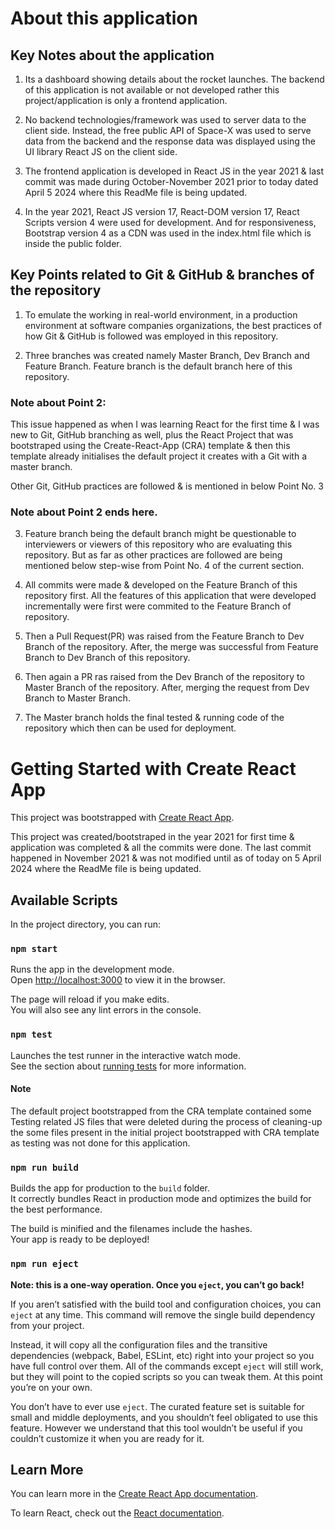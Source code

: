 # About this application

## Key Notes about the application

1. Its a dashboard showing details about the rocket launches. The backend of this application is not available or not developed rather this project/application is only a frontend application.

2. No backend technologies/framework was used to server data to the client side. Instead, the free public API of Space-X was used to serve data from the backend and the response data was displayed using the UI library React JS on the client side.

3. The frontend application is developed in React JS in the year 2021 & last commit was made during October-November 2021 prior to today dated April 5 2024 where this ReadMe file is being updated.

4. In the year 2021, React JS version 17, React-DOM version 17, React Scripts version 4 were used for development. And for responsiveness, Bootstrap version 4 as a CDN was used in the index.html file which is inside the public folder.

## Key Points related to Git & GitHub & branches of the repository

1. To emulate the working in real-world environment, in a production environment at software companies organizations, the best practices of how Git & GitHub is followed was employed in this repository.

2. Three branches was created namely Master Branch, Dev Branch and Feature Branch. Feature branch is the default branch here of this repository.

### Note about Point 2:

This issue happened as when I was learning React for the first time & I was new to Git, GitHub branching as well, plus the React Project that was bootstraped using the Create-React-App (CRA) template & then this template already initialises the default project it creates with a Git with a master branch.

Other Git, GitHub practices are followed & is mentioned in below Point No. 3

### Note about Point 2 ends here.

3. Feature branch being the default branch might be questionable to interviewers or viewers of this repository who are evaluating this repository. But as far as other practices are followed are being mentioned below step-wise from Point No. 4 of the current section.

4. All commits were made & developed on the Feature Branch of this repository first. All the features of this application that were developed incrementally were first were commited to the Feature Branch of repository.

5. Then a Pull Request(PR) was raised from the Feature Branch to Dev Branch of the repository. After, the merge was successful from Feature Branch to Dev Branch of this repository.

6. Then again a PR ras raised from the Dev Branch of the repository to Master Branch of the repository. After, merging the request from Dev Branch to Master Branch.

7. The Master branch holds the final tested & running code of the repository which then can be used for deployment.

# Getting Started with Create React App

This project was bootstrapped with [Create React App](https://github.com/facebook/create-react-app).

This project was created/bootstraped in the year 2021 for first time & application was completed & all the commits were done. The last commit happened in November 2021 & was not modified until as of today on 5 April 2024 where the ReadMe file is being updated.

## Available Scripts

In the project directory, you can run:

### `npm start`

Runs the app in the development mode.\
Open [http://localhost:3000](http://localhost:3000) to view it in the browser.

The page will reload if you make edits.\
You will also see any lint errors in the console.

### `npm test`

Launches the test runner in the interactive watch mode.\
See the section about [running tests](https://facebook.github.io/create-react-app/docs/running-tests) for more information.

#### Note

The default project bootstrapped from the CRA template contained some Testing related JS files that were deleted during the process of cleaning-up the some files present in the initial project bootstrapped with CRA template as testing was not done for this application.

### `npm run build`

Builds the app for production to the `build` folder.\
It correctly bundles React in production mode and optimizes the build for the best performance.

The build is minified and the filenames include the hashes.\
Your app is ready to be deployed!

### `npm run eject`

**Note: this is a one-way operation. Once you `eject`, you can’t go back!**

If you aren’t satisfied with the build tool and configuration choices, you can `eject` at any time. This command will remove the single build dependency from your project.

Instead, it will copy all the configuration files and the transitive dependencies (webpack, Babel, ESLint, etc) right into your project so you have full control over them. All of the commands except `eject` will still work, but they will point to the copied scripts so you can tweak them. At this point you’re on your own.

You don’t have to ever use `eject`. The curated feature set is suitable for small and middle deployments, and you shouldn’t feel obligated to use this feature. However we understand that this tool wouldn’t be useful if you couldn’t customize it when you are ready for it.

## Learn More

You can learn more in the [Create React App documentation](https://create-react-app.dev/docs/getting-started/).

To learn React, check out the [React documentation](https://react.dev/).
